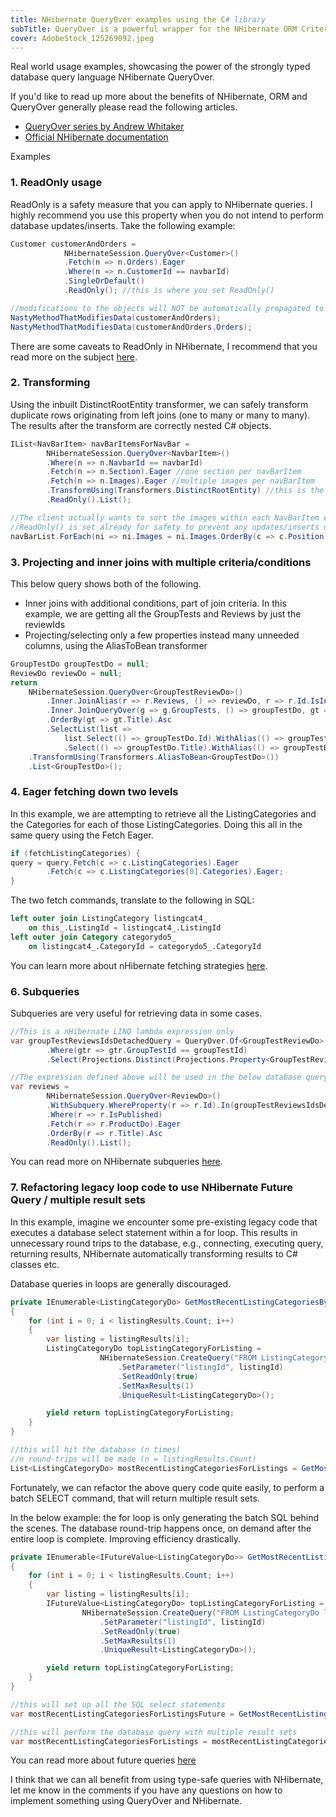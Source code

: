 ```yaml
---
title: NHibernate QueryOver examples using the C# library
subTitle: QueryOver is a powerful wrapper for the NHibernate ORM Criteria API. It is type-safe with a familiar syntax to Lambda expressions and LINQ. This post covers a nice range of real-world usage examples.
cover: AdobeStock_125269092.jpeg
---
```


Real world usage examples, showcasing the power of the strongly typed database query language NHibernate QueryOver.

If you'd like to read up more about the benefits of NHibernate, ORM and QueryOver generally please read the following articles.

* [QueryOver series by Andrew Whitaker](http://www.andrewwhitaker.com/queryover-series/)
* [Official NHibernate documentation](http://nhibernate.info/doc/)

Examples

### 1. ReadOnly usage

ReadOnly is a safety measure that you can apply to NHibernate queries. I highly recommend you use this property when you do not intend to perform database updates/inserts. Take the following example:

``` c#
Customer customerAndOrders =
            NHibernateSession.QueryOver<Customer>()
            .Fetch(n => n.Orders).Eager
            .Where(n => n.CustomerId == navbarId)
            .SingleOrDefault()
            .ReadOnly(); //this is where you set ReadOnly()

//modifications to the objects will NOT be automatically propagated to the database
NastyMethodThatModifiesData(customerAndOrders);
NastyMethodThatModifiesData(customerAndOrders.Orders);
```

There are some caveats to ReadOnly in NHibernate, I recommend that you read more on the subject [here](http://nhibernate.info/doc/nhibernate-reference/readonly.html).

### 2. Transforming

Using the inbuilt DistinctRootEntity transformer, we can safely transform duplicate rows originating from left joins (one to many or many to many). The results after the transform are correctly nested C# objects.

``` c#
IList<NavBarItem> navBarItemsForNavBar =
        NHibernateSession.QueryOver<NavbarItem>()
        .Where(n => n.NavbarId == navbarId)
        .Fetch(n => n.Section).Eager //one section per navBarItem
        .Fetch(n => n.Images).Eager //multiple images per navBarItem
        .TransformUsing(Transformers.DistinctRootEntity) //this is the transform
        .ReadOnly().List();

//The client actually wants to sort the images within each NavBarItem entry, in this case we sort this nested content in code.
//ReadOnly() is set already for safety to prevent any updates/inserts occurring as a result of the sorting
navBarList.ForEach(ni => ni.Images = ni.Images.OrderBy(c => c.Position).ToList());
```

### 3. Projecting and inner joins with multiple criteria/conditions

This below query shows both of the following.

* Inner joins with additional conditions, part of join criteria. In this example, we are getting all the GroupTests and Reviews by just the reviewIds
* Projecting/selecting only a few properties instead many unneeded columns, using the AliasToBean transformer

``` c#
GroupTestDo groupTestDo = null;
ReviewDo reviewDo = null;
return
    NHibernateSession.QueryOver<GroupTestReviewDo>()
        .Inner.JoinAlias(r => r.Reviews, () => reviewDo, r => r.Id.IsIn(reviewIds))
        .Inner.JoinQueryOver(g => g.GroupTests, () => groupTestDo, gt => gt.IsPublished)
        .OrderBy(gt => gt.Title).Asc
        .SelectList(list =>
            list.Select(() => groupTestDo.Id).WithAlias(() => groupTestDo.Id)
            .Select(() => groupTestDo.Title).WithAlias(() => groupTestDo.Title))
    .TransformUsing(Transformers.AliasToBean<GroupTestDo>())
    .List<GroupTestDo>();
```

### 4. Eager fetching down two levels

In this example, we are attempting to retrieve all the ListingCategories and the Categories for each of those ListingCategories. Doing this all in the same query using the Fetch Eager.

``` c#
if (fetchListingCategories) {
query = query.Fetch(c => c.ListingCategories).Eager
        .Fetch(c => c.ListingCategories[0].Categories).Eager;
}
```

The two fetch commands, translate to the following in SQL:

``` sql
left outer join ListingCategory listingcat4_
    on this_.ListingId = listingcat4_.ListingId
left outer join Category categorydo5_
    on listingcat4_.CategoryId = categorydo5_.CategoryId
```

You can learn more about nHibernate fetching strategies [here](http://nhibernate.info/doc/nhibernate-reference/performance.html). 

### 6. Subqueries

Subqueries are very useful for retrieving data in some cases.

``` c#
//This is a nHibernate LINQ lambda expression only
var groupTestReviewsIdsDetachedQuery = QueryOver.Of<GroupTestReviewDo>()
        .Where(gtr => gtr.GroupTestId == groupTestId)
        .Select(Projections.Distinct(Projections.Property<GroupTestReviewDo>(p => p.ReviewId)));

//The expression defined above will be used in the below database query.
var reviews =
        NHibernateSession.QueryOver<ReviewDo>()
        .WithSubquery.WhereProperty(r => r.Id).In(groupTestReviewsIdsDetachedQuery)
        .Where(r => r.IsPublished)
        .Fetch(r => r.ProductDo).Eager
        .OrderBy(r => r.Title).Asc
        .ReadOnly().List();

```

You can read more on NHibernate subqueries [here](http://www.andrewwhitaker.com/blog/2014/10/24/queryover-series-part-8-working-with-subqueries/).

### 7. Refactoring legacy loop code to use NHibernate Future Query / multiple result sets

In this example, imagine we encounter some pre-existing legacy code that executes a database select statement within a for loop. This results in unnecessary round trips to the database, e.g., connecting, executing query, returning results, NHibernate automatically transforming results to C# classes etc.

Database queries in loops are generally discouraged.

``` c#
private IEnumerable<ListingCategoryDo> GetMostRecentListingCategoriesByListing(List<Listing> listingResults)
{
    for (int i = 0; i < listingResults.Count; i++)
    {
        var listing = listingResults[i];
        ListingCategoryDo topListingCategoryForListing =
                    NHibernateSession.CreateQuery("FROM ListingCategoryDo l WHERE l.ListingId = :listingId ORDER BY l.PublishDate DESC")
                        .SetParameter("listingId", listingId)
                        .SetReadOnly(true)
                        .SetMaxResults(1)
                        .UniqueResult<ListingCategoryDo>();

        yield return topListingCategoryForListing;
    }
}

//this will hit the database (n times)
//n round-trips will be made (n = listingResults.Count)
List<ListingCategoryDo> mostRecentListingCategoriesForListings = GetMostRecentListingCategoriesByListing(listingResults).ToList();
```

Fortunately, we can refactor the above query code quite easily, to perform a batch SELECT command, that will return multiple result sets.

In the below example: the for loop is only generating the batch SQL behind the scenes. The database round-trip happens once, on demand after the entire loop is complete. Improving efficiency drastically.

``` c#
private IEnumerable<IFutureValue<ListingCategoryDo>> GetMostRecentListingCategoriesByListing(List<Listing> listingResults)
{
    for (int i = 0; i < listingResults.Count; i++)
    {
        var listing = listingResults[i];
        IFutureValue<ListingCategoryDo> topListingCategoryForListing =
                NHibernateSession.CreateQuery("FROM ListingCategoryDo l WHERE l.ListingId = :listingId ORDER BY l.PublishDate DESC")
                    .SetParameter("listingId", listingId)
                    .SetReadOnly(true)
                    .SetMaxResults(1)
                    .UniqueResult<ListingCategoryDo>();

        yield return topListingCategoryForListing;
    }
}

//this will set up all the SQL select statements
var mostRecentListingCategoriesForListingsFuture = GetMostRecentListingCategoriesByListing(listingResults).ToList(); 

//this will perform the database query with multiple result sets
var mostRecentListingCategoriesForListings = mostRecentListingCategoriesForListingsFuture.Select(fq => fq.Value).ToList();
```

You can read more about future queries [here](https://ayende.com/blog/3979/nhibernate-futures)

I think that we can all benefit from using type-safe queries with NHibernate, let me know in the comments if you have any questions on how to implement something using QueryOver and NHibernate.